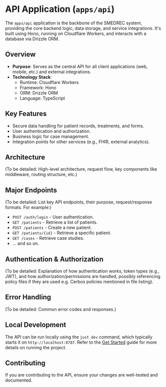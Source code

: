 # API Application (`apps/api`)

The `apps/api` application is the backbone of the SMEDREC system, providing the core backend logic, data storage, and service integrations. It's built using Hono, running on Cloudflare Workers, and interacts with a database via Drizzle ORM.

## Overview

- **Purpose**: Serves as the central API for all client applications (web, mobile, etc.) and external integrations.
- **Technology Stack**:
  - Runtime: Cloudflare Workers
  - Framework: Hono
  - ORM: Drizzle ORM
  - Language: TypeScript

## Key Features

- Secure data handling for patient records, treatments, and forms.
- User authentication and authorization.
- Business logic for case management.
- Integration points for other services (e.g., FHIR, external analytics).

## Architecture

(To be detailed: High-level architecture, request flow, key components like middleware, routing structure, etc.)

## Major Endpoints

(To be detailed: List key API endpoints, their purpose, request/response formats. For example:)

- `POST /auth/login` - User authentication.
- `GET /patients` - Retrieve a list of patients.
- `POST /patients` - Create a new patient.
- `GET /patients/{id}` - Retrieve a specific patient.
- `GET /cases` - Retrieve case studies.
- ... and so on.

## Authentication & Authorization

(To be detailed: Explanation of how authentication works, token types (e.g., JWT), and how authorization/permissions are handled, possibly referencing policy files if they are used e.g. Cerbos policies mentioned in file listing).

## Error Handling

(To be detailed: Common error codes and responses.)

## Local Development

The API can be run locally using the `just dev` command, which typically starts it on `http://localhost:8787`. Refer to the [Get Started](../get-started.md) guide for more details on running the project.

## Contributing

If you are contributing to the API, ensure your changes are well-tested and documented.
